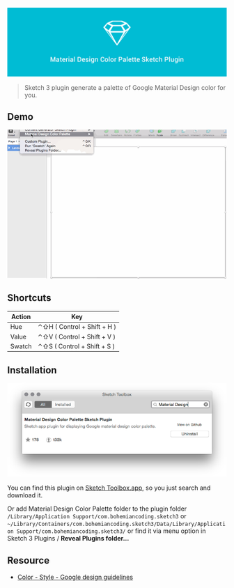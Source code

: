 ![Material Design Color Palette](material-design-color-palette.sketchplugin/Contents/Resources/cover.png)

> Sketch 3 plugin generate a palette of Google Material Design color for you.


## Demo

![Demo](material-design-color-palette.sketchplugin/Contents/Resources/demo.gif)


## Shortcuts

| Action | Key                         |
|--------|-----------------------------|
| Hue    | ⌃⇧H ( Control + Shift + H ) |
| Value  | ⌃⇧V ( Control + Shift + V ) |
| Swatch | ⌃⇧S ( Control + Shift + S ) |


## Installation

![Sketch Toolbox.app](material-design-color-palette.sketchplugin/Contents/Resources/sketchtoolbox.png)

You can find this plugin on [Sketch Toolbox.app](http://sketchtoolbox.com/), so you just search and download it.

Or add Material Design Color Palette folder to the plugin folder `/Library/Application Support/com.bohemiancoding.sketch3` or `~/Library/Containers/com.bohemiancoding.sketch3/Data/Library/Application Support/com.bohemiancoding.sketch3/` or find it via menu option in Sketch 3 Plugins / __Reveal Plugins folder...__


## Resource

+ [Color - Style - Google design guidelines](http://www.google.com/design/spec/style/color.html#color-color-palette)
